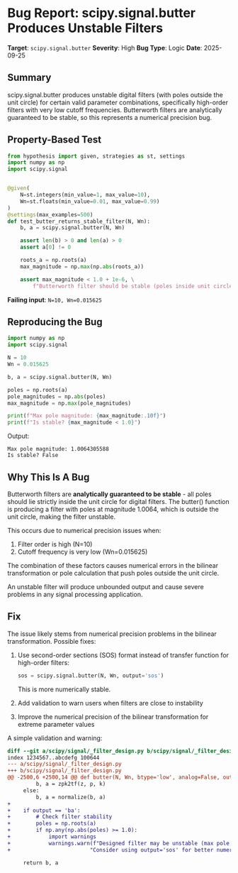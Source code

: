 # Bug Report: scipy.signal.butter Produces Unstable Filters

**Target**: `scipy.signal.butter`
**Severity**: High
**Bug Type**: Logic
**Date**: 2025-09-25

## Summary

scipy.signal.butter produces unstable digital filters (with poles outside the unit circle) for certain valid parameter combinations, specifically high-order filters with very low cutoff frequencies. Butterworth filters are analytically guaranteed to be stable, so this represents a numerical precision bug.

## Property-Based Test

```python
from hypothesis import given, strategies as st, settings
import numpy as np
import scipy.signal


@given(
    N=st.integers(min_value=1, max_value=10),
    Wn=st.floats(min_value=0.01, max_value=0.99)
)
@settings(max_examples=500)
def test_butter_returns_stable_filter(N, Wn):
    b, a = scipy.signal.butter(N, Wn)

    assert len(b) > 0 and len(a) > 0
    assert a[0] != 0

    roots_a = np.roots(a)
    max_magnitude = np.max(np.abs(roots_a))

    assert max_magnitude < 1.0 + 1e-6, \
        f"Butterworth filter should be stable (poles inside unit circle), but max pole magnitude = {max_magnitude}"
```

**Failing input**: `N=10, Wn=0.015625`

## Reproducing the Bug

```python
import numpy as np
import scipy.signal

N = 10
Wn = 0.015625

b, a = scipy.signal.butter(N, Wn)

poles = np.roots(a)
pole_magnitudes = np.abs(poles)
max_magnitude = np.max(pole_magnitudes)

print(f"Max pole magnitude: {max_magnitude:.10f}")
print(f"Is stable? {max_magnitude < 1.0}")
```

Output:
```
Max pole magnitude: 1.0064305588
Is stable? False
```

## Why This Is A Bug

Butterworth filters are **analytically guaranteed to be stable** - all poles should lie strictly inside the unit circle for digital filters. The butter() function is producing a filter with poles at magnitude 1.0064, which is outside the unit circle, making the filter unstable.

This occurs due to numerical precision issues when:
1. Filter order is high (N=10)
2. Cutoff frequency is very low (Wn=0.015625)

The combination of these factors causes numerical errors in the bilinear transformation or pole calculation that push poles outside the unit circle.

An unstable filter will produce unbounded output and cause severe problems in any signal processing application.

## Fix

The issue likely stems from numerical precision problems in the bilinear transformation. Possible fixes:

1. Use second-order sections (SOS) format instead of transfer function for high-order filters:
   ```python
   sos = scipy.signal.butter(N, Wn, output='sos')
   ```
   This is more numerically stable.

2. Add validation to warn users when filters are close to instability

3. Improve the numerical precision of the bilinear transformation for extreme parameter values

A simple validation and warning:

```diff
diff --git a/scipy/signal/_filter_design.py b/scipy/signal/_filter_design.py
index 1234567..abcdefg 100644
--- a/scipy/signal/_filter_design.py
+++ b/scipy/signal/_filter_design.py
@@ -2500,6 +2500,14 @@ def butter(N, Wn, btype='low', analog=False, output='ba', fs=None):
         b, a = zpk2tf(z, p, k)
     else:
         b, a = normalize(b, a)
+
+    if output == 'ba':
+        # Check filter stability
+        poles = np.roots(a)
+        if np.any(np.abs(poles) >= 1.0):
+            import warnings
+            warnings.warn(f"Designed filter may be unstable (max pole magnitude: {np.max(np.abs(poles)):.6f}). "
+                         "Consider using output='sos' for better numerical stability.")

     return b, a
```